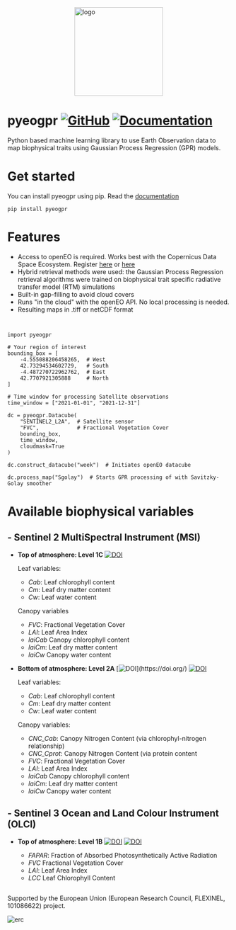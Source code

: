 <div style="display: flex; justify-content: center;">
  <img src="https://github.com/user-attachments/assets/a3ede50e-acbb-4375-bcfd-a3892f8c3c7d" alt="logo" width="200"/>
</div>

# pyeogpr [![GitHub](https://img.shields.io/badge/GitHub-pyeogpr-purple.svg)](https://github.com/daviddkovacs/pyeogpr)   [![Documentation](https://img.shields.io/badge/docs-pyeogpr-blue.svg)](https://pyeogpr.readthedocs.io/en/latest/pyeogpr.html)


Python based machine learning library to use Earth Observation data to map biophysical traits using Gaussian Process Regression (GPR) models.

# Get started

You can install pyeogpr using pip. Read the [documentation](https://pyeogpr.readthedocs.io/en/latest/pyeogpr.html)

```shell
pip install pyeogpr
```

# Features

- Access to openEO is required. Works best with the Copernicus Data Space Ecosystem. Register [here](https://documentation.dataspace.copernicus.eu/Registration.html) or [here](https://docs.openeo.cloud/join/free_trial.html)
 - Hybrid retrieval methods were used: the Gaussian Process Regression retrieval algorithms were trained on biophysical trait specific radiative transfer model (RTM) simulations
- Built-in gap-filling to avoid cloud covers
- Runs "in the cloud" with the openEO API. No local processing is needed.
- Resulting maps in .tiff or netCDF format
```shell


import pyeogpr

# Your region of interest
bounding_box = [
    -4.555088206458265,  # West
    42.73294534602729,   # South
    -4.487270722962762,  # East
    42.7707921305888     # North
]

# Time window for processing Satellite observations
time_window = ["2021-01-01", "2021-12-31"]

dc = pyeogpr.Datacube(
    "SENTINEL2_L2A",  # Satellite sensor
    "FVC",            # Fractional Vegetation Cover
    bounding_box,
    time_window,
    cloudmask=True
)

dc.construct_datacube("week")  # Initiates openEO datacube

dc.process_map("Sgolay")  # Starts GPR processing of with Savitzky-Golay smoother
```

# Available biophysical variables
## **- Sentinel 2 MultiSpectral Instrument (MSI)**

 - **Top of atmosphere: Level 1C** 
 [![DOI](https://img.shields.io/badge/DOI-j.rse.2022.112958/Estévez_et_al_2022-doi.svg)](https://doi.org/10.1016/j.rse.2022.112958)
 
	 Leaf variables:
	 - _Cab_: Leaf chlorophyll content
	 - _Cm_: Leaf dry matter content
	 - _Cw_: Leaf water content
	 	 
	Canopy variables
	 - 	 _FVC_: Fractional Vegetation Cover
	 - _LAI_: Leaf Area Index
	 - _laiCab_ Canopy chlorophyll content
	 - _laiCm_: Leaf dry matter content
	 - _laiCw_ Canopy water content

- **Bottom of atmosphere: Level 2A** 
[![DOI](https://img.shields.io/badge/DOI-/De_Clerck_et_al_2024_(under_review)-doi.svg)](https://doi.org/)    [![DOI](https://img.shields.io/badge/DOI-rs14010146/Salinero_et_al_2021-doi.svg)](https://doi.org/10.3390/rs14010146)

	 Leaf variables:
  	 - _Cab_: Leaf chlorophyll content
	 - _Cm_: Leaf dry matter content
	 - _Cw_: Leaf water content

  	Canopy variables:
	 -  _CNC_Cab_: Canopy Nitrogen Content (via chlorophyl-nitrogen relationship)
	 - 	 _CNC_Cprot_: Canopy Nitrogen Content (via protein content
	 - _FVC_: Fractional Vegetation Cover
	 - _LAI_: Leaf Area Index
	 - _laiCab_ Canopy chlorophyll content
	 - _laiCm_: Leaf dry matter content
	 - _laiCw_ Canopy water content

## **- Sentinel 3 Ocean and Land Colour Instrument (OLCI)**

 - **Top of atmosphere: Level 1B**
 [![DOI](https://img.shields.io/badge/DOI-rs14061347/ReyesMuñoz_et_al_2022-doi.svg)](https://doi.org/10.3390/rs14061347)
  [![DOI](https://img.shields.io/badge/DOI-rs15133404/D.Kovács_et_al_2023-doi.svg)](https://doi.org/10.3390/rs15133404)
 
	 - _FAPAR_: Fraction of Absorbed Photosynthetically Active Radiation
	 - _FVC_ Fractional Vegetation Cover
	 - _LAI_: Leaf Area Index
	 - _LCC_ Leaf Chlorophyll Content

## 
Supported by the European Union (European Research Council, FLEXINEL, 101086622) project.

![erc](https://github.com/user-attachments/assets/940bf34f-04d3-4fb0-9d68-8d6f19c14bab)
